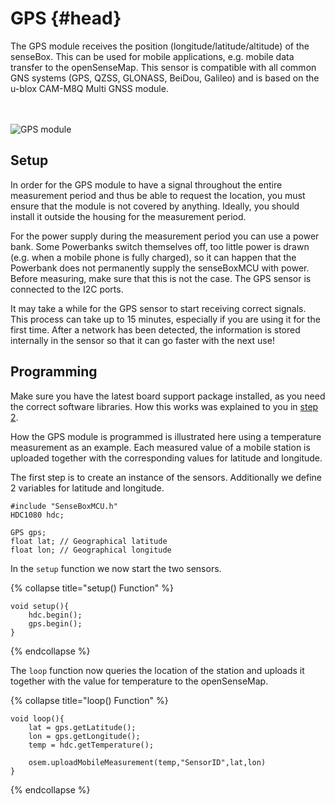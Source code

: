 # GPS {#head}
<div class="description">The GPS module receives the position (longitude/latitude/altitude) of the senseBox. This can be used for mobile applications, e.g. mobile data transfer to the openSenseMap. This sensor is compatible with all common GNS systems (GPS, QZSS, GLONASS, BeiDou, Galileo) and is based on the u-blox CAM-M8Q Multi GNSS module.</div>

<div class="line">
    <br>
    <br>
</div>

![GPS module](../../../../pictures/gps%20top.png)


## Setup 
In order for the GPS module to have a signal throughout the entire measurement period and thus be able to request the location, you must ensure that the module is not covered by anything. Ideally, you should install it outside the housing for the measurement period. 

For the power supply during the measurement period you can use a power bank. Some Powerbanks switch themselves off, too little power is drawn (e.g. when a mobile phone is fully charged), so it can happen that the Powerbank does not permanently supply the senseBoxMCU with power. Before measuring, make sure that this is not the case. The GPS sensor is connected to the I2C ports. 

<div class="box_warning">
    <i class="fa fa-info fa-fw" aria-hidden="true" style="color: #42acf3;"></i>
    It may take a while for the GPS sensor to start receiving correct signals. This process can take up to 15 minutes, especially if you are using it for the first time. After a network has been detected, the information is stored internally in the sensor so that it can go faster with the next use!
</div>


## Programming

<div class="box_warning">
    <i class="fa fa-info fa-fw" aria-hidden="true" style="color: #42acf3;"></i>
    Make sure you have the latest board support package installed, as you need the correct software libraries. How this works was explained to you in <a href ="../../erste-schritte/board-support-packages-installieren.md">step 2</a>.
</div>

How the GPS module is programmed is illustrated here using a temperature measurement as an example. Each measured value of a mobile station is uploaded together with the corresponding values for latitude and longitude.

The first step is to create an instance of the sensors. Additionally we define 2 variables for latitude and longitude.
```arduino
#include "SenseBoxMCU.h"
HDC1080 hdc;

GPS gps;
float lat; // Geographical latitude
float lon; // Geographical longitude
```

In the `setup` function we now start the two sensors. 

{% collapse title="setup() Function" %}

```arduino
void setup(){
    hdc.begin();
    gps.begin();
}
```
{% endcollapse %}

The `loop` function now queries the location of the station and uploads it together with the value for temperature to the openSenseMap. 

{% collapse title="loop() Function" %}

```arduino
void loop(){
    lat = gps.getLatitude();
    lon = gps.getLongitude();
    temp = hdc.getTemperature();

    osem.uploadMobileMeasurement(temp,"SensorID",lat,lon)
}
```
{% endcollapse %}


